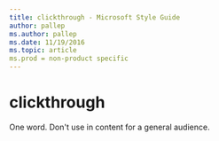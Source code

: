 ```yaml
---
title: clickthrough - Microsoft Style Guide
author: pallep
ms.author: pallep
ms.date: 11/19/2016
ms.topic: article
ms.prod = non-product specific
---
```


# clickthrough

One word. Don't use in content for a general audience. 
